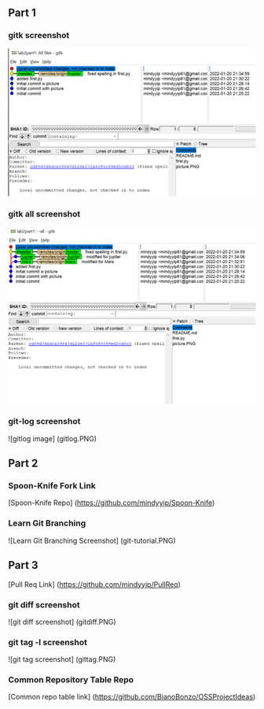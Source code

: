 
## Part 1

### gitk screenshot

![gitk image](gitk.PNG)

### gitk all screenshot

![gitkall image](gitkall.PNG)

### git-log screenshot

![gitlog image] (gitlog.PNG)

## Part 2

### Spoon-Knife Fork Link

[Spoon-Knife Repo] (https://github.com/mindyyip/Spoon-Knife)

### Learn Git Branching

![Learn Git Branching Screenshot] (git-tutorial.PNG)

## Part 3

[Pull Req Link] (https://github.com/mindyyip/PullReq)

### git diff screenshot

![git diff screenshot] (gitdiff.PNG)

### git tag -l screenshot

![git tag screenshot] (gittag.PNG)

### Common Repository Table Repo 

[Common repo table link] (https://github.com/BianoBonzo/OSSProjectIdeas)



